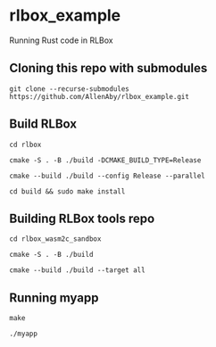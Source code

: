 # rlbox_example
Running Rust code in RLBox

## Cloning this repo with submodules
`git clone --recurse-submodules https://github.com/AllenAby/rlbox_example.git`

## Build RLBox
`cd rlbox`

`cmake -S . -B ./build -DCMAKE_BUILD_TYPE=Release`

`cmake --build ./build --config Release --parallel`

`cd build && sudo make install`

## Building RLBox tools repo
`cd rlbox_wasm2c_sandbox`

`cmake -S . -B ./build`

`cmake --build ./build --target all`

## Running myapp
`make`

`./myapp`
